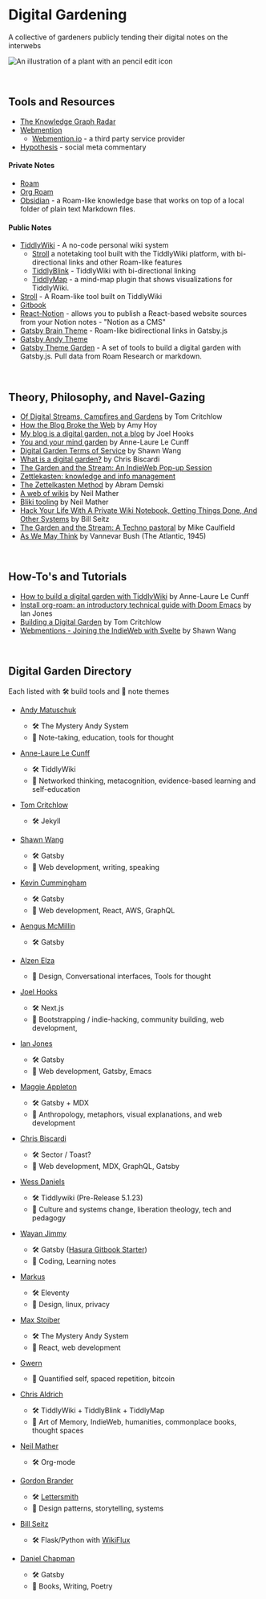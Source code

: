 
# Digital Gardening

A collective of gardeners publicly tending their digital notes on the interwebs

![An illustration of a plant with an pencil edit icon](https://res.cloudinary.com/dg3gyk0gu/image/upload/c_scale,q_100,w_850/v1590401937/maggieappleton.com/digital-gardening-theory/garden-wide.png)

<br />

## Tools and Resources

  - [The Knowledge Graph Radar](https://github.com/brettkromkamp/knowledge-graph-radar)
  - [Webmention](https://indieweb.org/Webmention)
    - [Webmention.io](https://webmention.io/) - a third party service provider
  - [Hypothesis](https://web.hypothes.is/) - social meta commentary

 #### Private Notes
  - [Roam](https://roamresearch.com/)
  - [Org Roam](https://org-roam.readthedocs.io/en/develop/installation/)
  - [Obsidian](https://obsidian.md/) -  a Roam-like knowledge base that works on top of a local folder of plain text Markdown files.
  
  #### Public Notes
  - [TiddlyWiki](https://tiddlywiki.com/) - A no-code personal wiki system
    - [Stroll](https://giffmex.org/stroll/stroll.html) a notetaking tool built with the TiddlyWiki platform, with bi-directional links and other Roam-like features
    - [TiddlyBlink](https://giffmex.org/gifts/tiddlyblink.html) - TiddlyWiki with bi-directional linking
    - [TiddlyMap](http://tiddlymap.org/) - a mind-map plugin that shows visualizations for TiddlyWiki.
  - [Stroll](https://giffmex.org/stroll/stroll.html) - A Roam-like tool built on TiddlyWiki
  - [Gitbook](https://www.gitbook.com/)
  - [React-Notion](https://github.com/splitbee/react-notion/) - allows you to publish a React-based website sources from your Notion notes - "Notion as a CMS"
  - [Gatsby Brain Theme](https://github.com/aengusmcmillin/gatsby-theme-brain) - Roam-like bidirectional links in Gatsby.js
  - [Gatsby Andy Theme](https://github.com/aravindballa/gatsby-theme-andy)
  - [Gatsby Theme Garden](https://github.com/mathieudutour/gatsby-digital-garden/) - A set of tools to build a digital garden with Gatsby.js. Pull data from Roam Research or markdown.
  
<br />

## Theory, Philosophy, and Navel-Gazing

- [Of Digital Streams, Campfires and Gardens](https://tomcritchlow.com/2018/10/10/of-gardens-and-wikis/) by Tom Critchlow
- [How the Blog Broke the Web](https://stackingthebricks.com/how-blogs-broke-the-web/) by Amy Hoy
- [My blog is a digital garden, not a blog](https://joelhooks.com/digital-garden) by Joel Hooks
- [You and your mind garden](https://nesslabs.com/mind-garden) by Anne-Laure Le Cunff
- [Digital Garden Terms of Service](https://www.swyx.io/writing/digital-garden-tos/) by Shawn Wang
- [What is a digital garden?](https://www.christopherbiscardi.com/garden) by Chris Biscardi
- [The Garden and the Stream: An IndieWeb Pop-up Session](https://indieweb.org/2020/Pop-ups/GardenAndStream)
- [Zettlekasten: knowledge and info management](https://zettelkasten.de/)
- [The Zettelkasten Method](https://www.lesswrong.com/posts/NfdHG6oHBJ8Qxc26s/the-zettelkasten-method-1) by Abram Demski
- [A web of wikis](https://doubleloop.net/2020/05/16/a-web-of-wikis/) by Neil Mather 
- [Bliki tooling](https://doubleloop.net/2020/05/02/bliki-tooling/) by Neil Mather
- [Hack Your Life With A Private Wiki Notebook, Getting Things Done, And Other Systems](http://webseitz.fluxent.com/wiki/HackYourLifeWithAPrivateWikiNotebookGettingThingsDoneAndOtherSystems) by Bill Seitz
- [The Garden and the Stream: A Techno pastoral](https://hapgood.us/2015/10/17/the-garden-and-the-stream-a-technopastoral/) by Mike Caulfield
- [As We May Think](https://www.theatlantic.com/magazine/archive/1945/07/as-we-may-think/303881/) by Vannevar Bush (The Atlantic, 1945)

<br />

## How-To's and Tutorials

- [How to build a digital garden with TiddlyWiki](https://nesslabs.com/digital-garden-tiddlywiki) by Anne-Laure Le Cunff
- [Install org-roam: an introductory technical guide with Doom Emacs](https://www.ianjones.us/2020-05-05-doom-emacs/) by Ian Jones
- [Building a Digital Garden](https://tomcritchlow.com/2019/02/17/building-digital-garden/) by Tom Critchlow
- [Webmentions - Joining the IndieWeb with Svelte](https://www.swyx.io/writing/clientside-webmentions) by Shawn Wang

<br />

## Digital Garden Directory

Each listed with 🛠 build tools and 🌿 note themes

- [Andy Matuschuk](https://notes.andymatuschak.org/)
  - 🛠 The Mystery Andy System
  - 🌿 Note-taking, education, tools for thought

- [Anne-Laure Le Cunff](https://www.mentalnodes.com/)
  - 🛠 TiddlyWiki
  - 🌿 Networked thinking, metacognition, evidence-based learning and self-education
  
- [Tom Critchlow](https://tomcritchlow.com/)
  - 🛠 Jekyll
  
- [Shawn Wang](https://www.swyx.io/writing)
  - 🛠 Gatsby 
  - 🌿 Web development, writing, speaking

- [Kevin Cummingham](https://kevincunningham.co.uk)
  - 🛠 Gatsby
  - 🌿 Web development, React, AWS, GraphQL
  
- [Aengus McMillin](https://aengusmcmillin.com/brain)
  - 🛠 Gatsby

- [Alzen Elza](https://notes.azlen.me/g3tibyfv/)
  - 🌿 Design, Conversational interfaces, Tools for thought
  
- [Joel Hooks](https://joelhooks.com/)
  - 🛠 Next.js
  - 🌿 Bootstrapping / indie-hacking, community building, web development, 
  
- [Ian Jones](https://ianjones.us/notes)
  - 🛠 Gatsby
  - 🌿 Web development, Gatsby, Emacs

- [Maggie Appleton](http://maggieappleton.com/)
  - 🛠 Gatsby + MDX
  - 🌿 Anthropology, metaphors, visual explanations, and web development
  
- [Chris Biscardi](https://www.christopherbiscardi.com/garden)
  - 🛠 Sector / Toast?
  - 🌿 Web development, MDX, GraphQL, Gatsby

- [Wess Daniels](https://nurselog.online)
  - 🛠 Tiddlywiki (Pre-Release 5.1.23)
  - 🌿 Culture and systems change, liberation theology, tech and pedagogy 
  
- [Wayan Jimmy](https://notebook.wayanjimmy.xyz)
  - 🛠 Gatsby ([Hasura Gitbook Starter](https://github.com/hasura/gatsby-gitbook-starter))
  - 🌿 Coding, Learning notes
  
- [Markus](https://re1.dev/wiki/)
  - 🛠 Eleventy
  - 🌿 Design, linux, privacy
  
- [Max Stoiber](https://notes.mxstbr.com/About_these_notes)
  - 🛠 The Mystery Andy System
  - 🌿 React, web development

- [Gwern](https://www.gwern.net/)
  - 🌿 Quantified self, spaced repetition, bitcoin
  
- [Chris Aldrich](https://tw.boffosocko.com)
  - 🛠 TiddlyWiki + TiddlyBlink + TiddlyMap
  - 🌿 Art of Memory, IndieWeb, humanities, commonplace books, thought spaces

- [Neil Mather](https://commonplace.doubleloop.net)
  - 🛠 Org-mode
  
- [Gordon Brander](http://gordonbrander.com/pattern/)
  - 🛠 [Lettersmith](https://github.com/gordonbrander/lettersmith_py)
  - 🌿 Design patterns, storytelling, systems

- [Bill Seitz](http://webseitz.fluxent.com/wiki/)
  - 🛠 Flask/Python with [WikiFlux](http://webseitz.fluxent.com/wiki/WikiFlux)
  
- [Daniel Chapman](https://www.dschapman.com/notes)
  - 🛠 Gatsby
  - 🌿 Books, Writing, Poetry
